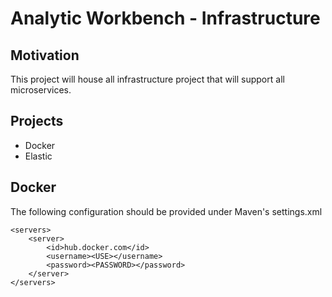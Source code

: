 # Analytic Workbench - Infrastructure
## Motivation
This project will house all infrastructure project that will support all microservices.
## Projects
- Docker
- Elastic
## Docker
The following configuration should be provided under Maven's settings.xml

	<servers>
		<server>
			<id>hub.docker.com</id>
			<username><USE></username>
			<password><PASSWORD></password>
		</server>
	</servers>